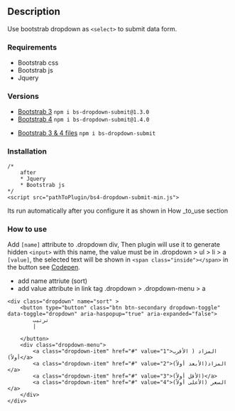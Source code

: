 ## Description
Use bootstrab dropdown as `<select>` to submit data form.

### Requirements 
* Bootstrab css
* Bootstrab js
* Jquery

### Versions
* [Bootstrab 3](./src/BS3) `npm i bs-dropdown-submit@1.3.0`
* [Bootstrab 4](./src/BS4) `npm i bs-dropdown-submit@1.4.0`
- [Bootstrab 3 & 4 files](./src/BS4) `npm i bs-dropdown-submit`

### Installation
```
/*
    after 
    * Jquery
    * Bootstrab js
*/
<script src="pathToPlugin/bs4-dropdown-submit-min.js">
```
Its run automatically after you configure it as shown in How _to_use section


### How to use
Add `[name]` attribute to .dropdown div, Then plugin will use it to generate hidden `<input>` with this name, the value must be in .dropdown > ul > li > a `[value]`, the selected text will be shown in `<span class="inside"></span>` in the button see [Codepen](https://codepen.io/samo94/pen/rNaVjXy).
* add name attriute (sort)
* add value attribute in link tag .dropdown > .dropdown-menu > a
```
<div class="dropdown" name="sort" >
    <button type="button" class="btn btn-secondary dropdown-toggle" data-toggle="dropdown" aria-haspopup="true" aria-expanded="false">
        ترتيب
        |
        
    </button>
    <div class="dropdown-menu">
        <a class="dropdown-item" href="#" value="1">المزاد ( الأقرب أولاً)</a>
        <a class="dropdown-item" href="#" value="2">المزاد(الأبعد أولاً)</a>
        <a class="dropdown-item" href="#" value="3">(الأقل أولاً)</a>
        <a class="dropdown-item" href="#" value="4">السعر (الأعلى أولاً)</a>
    </div>
</div>
```